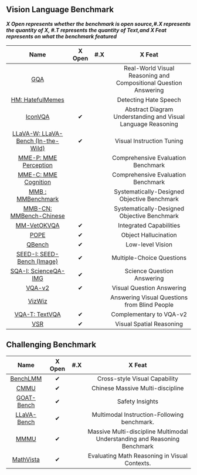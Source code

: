 ## Vision Language Benchmark

***X  Open represents whether the benchmark is open source,#.X represents the quantity of X, #.T represents the quantity of Text,and X Feat represents on what the benchmark featured***

|                             Name                             |  X Open  | #.X  |                            X Feat                            |
| :----------------------------------------------------------: | :------: | :--: | :----------------------------------------------------------: |
|           [GQA](https://arxiv.org/abs/1902.09506)            |          |      | Real-World Visual Reasoning and Compositional Question Answering |
|     [HM: HatefulMemes](https://arxiv.org/abs/2005.04790)     |          |      |                    Detecting Hate Speech                     |
|             [IconVQA](https://iconqa.github.io/)             | &#x2714; |      | Abstract Diagram Understanding and Visual Language Reasoning |
| [LLaVA-W: LLaVA-Bench (In-the-Wild)](https://arxiv.org/abs/2304.08485) | &#x2714; |      |                  Visual Instruction Tuning                   |
|  [MME-P:  MME Perception](https://arxiv.org/abs/2306.13394)  |          |      |              Comprehensive Evaluation Benchmark              |
|  [MME-C:  MME Cognition](https://arxiv.org/abs/2306.13394)   |          |      |              Comprehensive Evaluation Benchmark              |
|    [MMB :  MMBenchmark](https://arxiv.org/abs/2307.06281)    |          |      |         Systematically-Designed Objective Benchmark          |
| [MMB-CN: MMBench-Chinese](https://arxiv.org/abs/2307.06281)  |          |      |         Systematically-Designed Objective Benchmark          |
| [MM-Vet](https://arxiv.org/abs/2308.02490)[OKVQA](https://allenai.org/project/a-okvqa/home) | &#x2714; |      |                   Integrated Capabilities                    |
|           [POPE](https://github.com/RUCAIBox/POPE)           | &#x2714; |      |                     Object Hallucination                     |
|          [QBench](https://arxiv.org/abs/2309.14181)          | &#x2714; |      |                       Low-level Vision                       |
| [SEED-I:  SEED-Bench (Image)](https://arxiv.org/abs/2307.16125) | &#x2714; |      |                  Multiple-Choice Questions                   |
|     [SQA-I: ScienceQA-IMG](https://scienceqa.github.io/)     | &#x2714; |      |                  Science Question Answering                  |
|          [VQA-v2](https://arxiv.org/abs/1612.00837)          | &#x2714; |      |                  Visual Question Answering                   |
|          [VizWiz](https://arxiv.org/abs/1802.08218)          |          |      |         Answering Visual Questions from Blind People         |
|      [VQA-T: TextVQA](https://arxiv.org/abs/1904.08920)      | &#x2714; |      |                   Complementary to VQA-v2                    |
|           [VSR](https://arxiv.org/abs/2205.00363)            | &#x2714; |      |                   Visual Spatial Reasoning                   |





## Challenging Benchmark

|                             Name                             |  X Open  | #.X  |                            X Feat                            |
| :----------------------------------------------------------: | :------: | :--: | :----------------------------------------------------------: |
|        [BenchLMM](https://github.com/AIFEG/BenchLMM)         | &#x2714; |      |                Cross-style Visual Capability                 |
|          [CMMU](https://cmmmu-benchmark.github.io/)          | &#x2714; |      |               Chinese Massive Multi-discipline               |
|           [GOAT-Bench](https://goatlmm.github.io/)           | &#x2714; |      |                       Safety Insights                        |
| [LLaVA-Bench](https://github.com/Computer-Vision-in-the-Wild/CVinW_Readings) | &#x2714; |      |         Multimodal Instruction-Following benchmark.          |
|          [MMMU](https://mmmu-benchmark.github.io/)           | &#x2714; |      | Massive Multi-discipline Multimodal Understanding and Reasoning Benchmark |
|          [MathVista](https://mathvista.github.io/)           | &#x2714; |      |        Evaluating Math Reasoning in Visual Contexts.         |

